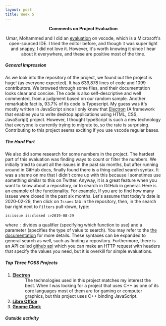 ```yaml
---
layout: post
title: Week 5
---
```


[/]: # (Title)
<p align="center"><b>Comments on Project Evaluation</b></p>
<p align="center">
    Umar, Mohammed and I did an <a href="https://github.com/hunter-college-ossd-
    spr-2020/project-evaluation/blob/master/vscode_evaluation.md">evaluation</a>
    on vscode, which is a Microsoft's open-sourced IDE. I tried the editor
    before, and though it was super light and snappy, I did not love it.
    However, it's worth knowing it since I hear about it everywhere, and these
    are positive most of the time.
</p>


[//]: # (Content)
##### General Impression

As we look into the repository of the project, we found out the project is huge!
(as everyone expected). It has 639,878 lines of code and 1099 contributors. We
browsed through some files, and their documentation looks clear and concise. The
code is also self-descriptive and well commented, from a judgment based on our
random sample. Another remarkable fact is, 93.7% of its code is Typescript. My
guess was it's mostly written in JavaScript since I only knew that
[Electron][ELECTRON] (A framework that enables you to write desktop applications
using HTML, CSS, JavaScript) project. However, I thought typeScript is such a
new technology that everyone is currently trying to migrate to, so the rate is
surprising. Contributing to this project seems exciting if you use vscode
regular bases.


##### The Hard Part

We also did some research for some numbers in the project. The hardest part of
this evaluation was finding ways to count or filter the numbers. We initially
tried to count all the issues in the past six months, but after running around
in GitHub docs, finally found there is a thing called search syntax. It was a
shame on me that I didn't come up with this because I sometimes use something
similar to this on Twitter. Anyway, it is a great feature when you want to know
about a repository, or to search in GitHub in general. Here is an example of the
functionality. For example, If you are to find how many issues were closed in
the past six months. Let's assume that today's date is 2020-02-29, then click on
`Issues` tab in the repository, then, in the search bar right next to `Filters`
pull-down, type:
```
is:issue is:closed :>2019-08-29
```
where `:` divides a qualifier (specifying which function to use) and a parameter
(specifies the type of value to search). You may refer to the [the
documentation][GH_SEARCH_DOC] for more details. These syntaxes can be expanded
to general search as well, such as finding a repository. Furthermore, there is
an API called [github api][GH_API] which you can make an HTTP request with
headers that specify the values you need, but it is overkill for simple
evaluations.


##### Top Three FOSS Projects

<dl><ol>
    <li>
        <dt><b><a href="https://www.electronjs.org"> Electron </a></b></dt>
        <dd>The technologies used in this project matches my interest the best.
        When I was looking for a project that uses C++ as one of its core
        languages most of them are for gaming or computer graphics, but this
        project uses C++ binding JavaScript.</dd>
    </li>
    <li>
        <dt><b><a href="https://www.libreoffice.org/">Libre Office</a></b></dt>
        <dd> </dd>
    </li>
    <li>
        <dt><b><a href="https://www.electronjs.org">Gnome Clock</a></b></dt>
        <dd> </dd>
    </li>
</ol></dl>

##### Outside activity

[ELECTRON]: https://www.electronjs.org
[GH_SEARCH_DOC]: https://help.github.com/en/github/searching-for-information-on-github/searching-issues-and-pull-requests
[GH_API]: https://developer.github.com/v3/
